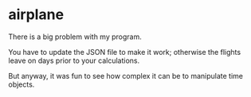 # airplane

There is a big problem with my program.

You have to update the JSON file to make it work; otherwise the flights leave on days prior to your calculations.  

But anyway, it was fun to see how complex it can be to manipulate time objects.

